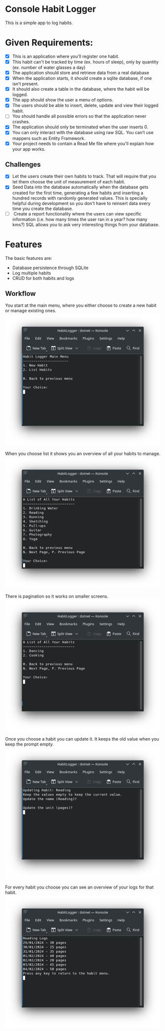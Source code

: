 # Console Habit Logger
This is a simple app to log habits.

# Given Requirements:
 - [x] This is an application where you’ll register one habit.
 - [x] This habit can't be tracked by time (ex. hours of sleep), only by quantity (ex. number of water glasses a day)
 - [x] The application should store and retrieve data from a real database
 - [x] When the application starts, it should create a sqlite database, if one isn’t present.
 - [x] It should also create a table in the database, where the habit will be logged.
 - [x] The app should show the user a menu of options.
 - [x] The users should be able to insert, delete, update and view their logged habit.
 - [ ] You should handle all possible errors so that the application never crashes.
 - [x] The application should only be terminated when the user inserts 0.
 - [x] You can only interact with the database using raw SQL. You can’t use mappers such as Entity Framework.
 - [x] Your project needs to contain a Read Me file where you'll explain how your app works.

## Challenges
- [x] Let the users create their own habits to track. That will require that you let them choose the unit of measurement of each habit.
- [x] Seed Data into the database automatically when the database gets created for the first time, generating a few habits and inserting a hundred records with randomly generated values. This is specially helpful during development so you don't have to reinsert data every time you create the database.
- [ ]  Create a report functionality where the users can view specific information (i.e. how many times the user ran in a year? how many kms?) SQL allows you to ask very interesting things from your database.

# Features
The basic features are:
- Database persistence through SQLite
- Log multiple habits
- CRUD for both habits and logs

## Workflow
You start at the main menu, where you either choose to create a new habit or manage existing ones.
![MainMenu](Screenshots/MainMenu.png)

When you choose list it shows you an overview of all your habits to manage.
![HabitList](Screenshots/HabitList.png)

There is pagination so it works on smaller screens.
![Pagination](Screenshots/HabitList2.png)

Once you choose a habit you can update it. It keeps the old value when you keep the prompt empty.
![Update](Screenshots/UpdateHabit.png)

For every habit you choose you can see an overview of your logs for that habit.
![Log](Screenshots/HabitLog.png)